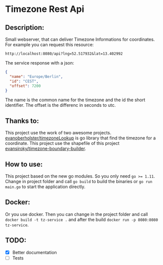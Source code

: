 # Timezone Rest Api

## Description:

Small webserver, that can deliver Timezone Informations for coordinates. For example you can request this resource:

```
http://localhost:8080/api?lng=52.517932&lat=13.402992
```

The service response with a json:

```json
{
  "name": "Europe/Berlin",
  "id": "CEST",
  "offset": 7200
}
```

The name is the common name for the timezone and the id the short identifier. The offset is the differenc in seconds to utc.

## Thanks to:

This project use the work of two awesome projects. [evanoberholster/timezoneLookup](https://github.com/evanoberholster/timezoneLookup) is go library that find the timezone for a coordinate. This project use the shapefile of this project [evansiroky/timezone-boundary-builder](https://github.com/evansiroky/timezone-boundary-builder).

## How to use:

This project based on the new go modules. So you only need `go >= 1.11`. Change in project folder and call `go build` to build the binaries or `go run main.go` to start the application directly.

## Docker:

Or you use docker. Then you can change in the project folder and call `docker build -t tz-service .` and after the build `docker run -p 8080:8080 tz-service`.

## TODO:

- [x] Better documentation
- [ ] Tests
